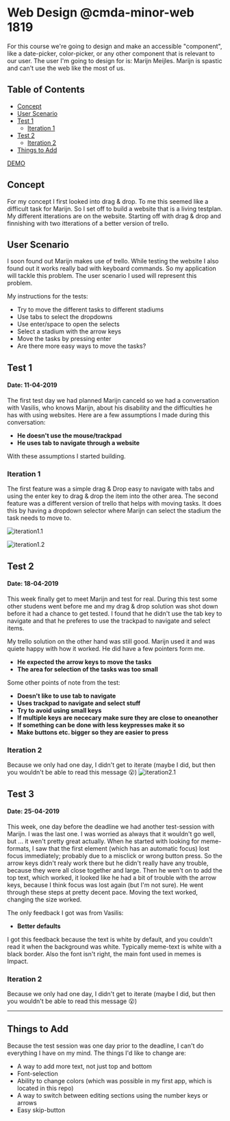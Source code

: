 # Web Design @cmda-minor-web 1819

For this course we're going to design and make an accessible "component", like a date-picker, color-picker, or any other component that is relevant to our user. The user I'm going to design for is: Marijn Meijles. Marijn is spastic and can't use the web like the most of us.

## Table of Contents
- [Concept](#concept)
- [User Scenario](#user-scenario)
- [Test 1](#test-1-)
  - [Iteration 1](#iteration-1-)
- [Test 2](#test-2-)
  - [Iteration 2](#iteration-2-)
- [Things to Add](#things-to-add-)

[DEMO](https://unruffled-curran-4c6d26.netlify.com/)

## Concept
For my concept I first looked into drag & drop. To me this seemed like a difficult task for Marijn. So I set off to build a website that is a living testplan. My different itterations are on the website. Starting off with drag & drop and finnishing with two itterations of a better version of trello.

## User Scenario
I soon found out Marijn makes use of trello. While testing the website I also found out it works really bad with keyboard commands. So my application will tackle this problem. The user scenario I used will represent this problem. 

My instructions for the tests:
- Try to move the different tasks to different stadiums
- Use tabs to select the dropdowns
- Use enter/space to open the selects
- Select a stadium with the arrow keys
- Move the tasks by pressing enter
- Are there more easy ways to move the tasks?

## Test 1
#### Date: 11-04-2019
The first test day we had planned Marijn canceld so we had a conversation with Vasilis, who knows Marijn, about his disability and the difficulties he has with using websites. Here are a few assumptions I made during this conversation:
- **He doesn't use the mouse/trackpad**
- **He uses tab to navigate through a website**

With these assumptions I started building.

### Iteration 1
The first feature was a simple drag & Drop easy to navigate with tabs and using the enter key to drag & drop the item into the other area. The second feature was a different version of trello that helps with moving tasks. It does this by having a dropdown selector where Marijn can select the stadium the task needs to move to. 

![iteration1.1](screens/iteration1.1.png)

![iteration1.2](screens/iteration1.2.png)

## Test 2
#### Date: 18-04-2019
This week finally get to meet Marijn and test for real. During this test some other studens went before me and my drag & drop solution was shot down before it had a chance to get tested. I found that he didn't use the tab key to navigate and that he preferes to use the trackpad to navigate and select items. 

My trello solution on the other hand was still good. Marijn used it and was quiete happy with how it worked. He did have a few pointers form me.
- **He expected the arrow keys to move the tasks**
- **The area for selection of the tasks was too small**

Some other points of note from the test:
- **Doesn't like to use tab to navigate**
- **Uses trackpad to navigate and select stuff**
- **Try to avoid using small keys**
- **If multiple keys are nececary make sure they are close to oneanother**
- **If something can be done with less keypresses make it so**
- **Make buttons etc. bigger so they are easier to press**

### Iteration 2
Because we only had one day, I didn't get to iterate (maybe I did, but then you wouldn't be able to read this message 😮)
![iteration2.1](screens/iteration2.1.png)

## Test 3
#### Date: 25-04-2019
This week, one day before the deadline we had another test-session with Marijn. I was the last one. I was worried as always that it wouldn't go well, but ... it wen't pretty great actually. When he started with looking for meme-formats, I saw that the first element (which has an automatic focus) lost focus immediately; probably due to a misclick or wrong button press. So the arrow keys didn't realy work there but he didn't really have any trouble, because they were all close together and large. Then he wen't on to add the top text, which worked, it looked like he had a bit of trouble with the arrow keys, because I think focus was lost again (but I'm not sure). He went through these steps at pretty decent pace. Moving the text worked, changing the size worked. 

The only feedback I got was from Vasilis:
- **Better defaults**

I got this feedback because the text is white by default, and you couldn't read it when the background was white. Typically meme-text is white with a black border. Also the font isn't right, the main font used in memes is Impact.

### Iteration 2
Because we only had one day, I didn't get to iterate (maybe I did, but then you wouldn't be able to read this message 😮)

---

## Things to Add
Because the test session was one day prior to the deadline, I can't do everything I have on my mind. 
The things I'd like to change are:
- A way to add more text, not just top and bottom
- Font-selection
- Ability to change colors (which was possible in my first app, which is located in this repo)
- A way to switch between editing sections using the number keys or arrows
- Easy skip-button


